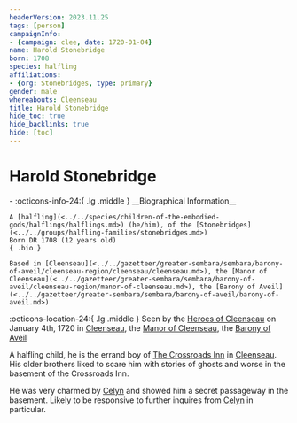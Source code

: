 ```yaml
---
headerVersion: 2023.11.25
tags: [person]
campaignInfo:
- {campaign: clee, date: 1720-01-04}
name: Harold Stonebridge
born: 1708
species: halfling
affiliations:
- {org: Stonebridges, type: primary}
gender: male
whereabouts: Cleenseau
title: Harold Stonebridge
hide_toc: true
hide_backlinks: true
hide: [toc]
---
```

# Harold Stonebridge
<div class="grid cards ext-narrow-margin ext-one-column" markdown>
- :octicons-info-24:{ .lg .middle } __Biographical Information__

    A [halfling](<../../species/children-of-the-embodied-gods/halflings/halflings.md>) (he/him), of the [Stonebridges](<../../groups/halfling-families/stonebridges.md>)  
    Born DR 1708 (12 years old)  
    { .bio }

    Based in [Cleenseau](<../../gazetteer/greater-sembara/sembara/barony-of-aveil/cleenseau-region/cleenseau/cleenseau.md>), the [Manor of Cleenseau](<../../gazetteer/greater-sembara/sembara/barony-of-aveil/cleenseau-region/manor-of-cleenseau.md>), the [Barony of Aveil](<../../gazetteer/greater-sembara/sembara/barony-of-aveil/barony-of-aveil.md>)
</div>



:octicons-location-24:{ .lg .middle } Seen by the [Heroes of Cleenseau](<../pcs/cleenseau/heroes-of-cleenseau.md>) on January 4th, 1720 in [Cleenseau](<../../gazetteer/greater-sembara/sembara/barony-of-aveil/cleenseau-region/cleenseau/cleenseau.md>), the [Manor of Cleenseau](<../../gazetteer/greater-sembara/sembara/barony-of-aveil/cleenseau-region/manor-of-cleenseau.md>), the [Barony of Aveil](<../../gazetteer/greater-sembara/sembara/barony-of-aveil/barony-of-aveil.md>)  


A halfling child, he is the errand boy of [The Crossroads Inn](<../../gazetteer/greater-sembara/sembara/barony-of-aveil/cleenseau-region/cleenseau/the-crossroads-inn.md>) in [Cleenseau](<../../gazetteer/greater-sembara/sembara/barony-of-aveil/cleenseau-region/cleenseau/cleenseau.md>). His older brothers liked to scare him with stories of ghosts and worse in the basement of the Crossroads Inn. 


He was very charmed by [Celyn](<../pcs/cleenseau/celyn.md>) and showed him a secret passageway in the basement. Likely to be responsive to further inquires from [Celyn](<../pcs/cleenseau/celyn.md>) in particular.

